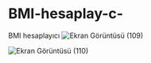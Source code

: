 # BMI-hesaplay-c-
BMI hesaplayıcı
![Ekran Görüntüsü (109)](https://github.com/cerenaktas1/BMI-hesaplay-c-/assets/159536442/068d8106-3925-4377-9097-f7a0f01a77f6)

![Ekran Görüntüsü (110)](https://github.com/cerenaktas1/BMI-hesaplay-c-/assets/159536442/339fb42c-b7a1-4515-b413-e8c5457227d2)
